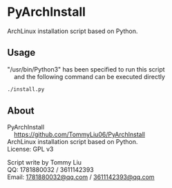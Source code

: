 # PyArchInstall
ArchLinux installation script based on Python.<br/>

## Usage
"/usr/bin/Python3" has been specified to run this script<br/>
&nbsp;&nbsp;&nbsp;&nbsp;and the following command can be executed directly<br/>

```bash
./install.py
```

## About
PyArchInstall<br/>
&nbsp;&nbsp;&nbsp;&nbsp;https://github.com/TommyLiu06/PyArchInstall<br/>
ArchLinux installation script based on Python.<br/>
License: GPL v3<br/>

Script write by Tommy Liu<br/>
QQ: 1781880032 / 3611142393<br/>
Email: 1781880032@qq.com / 3611142393@qq.com<br/>
